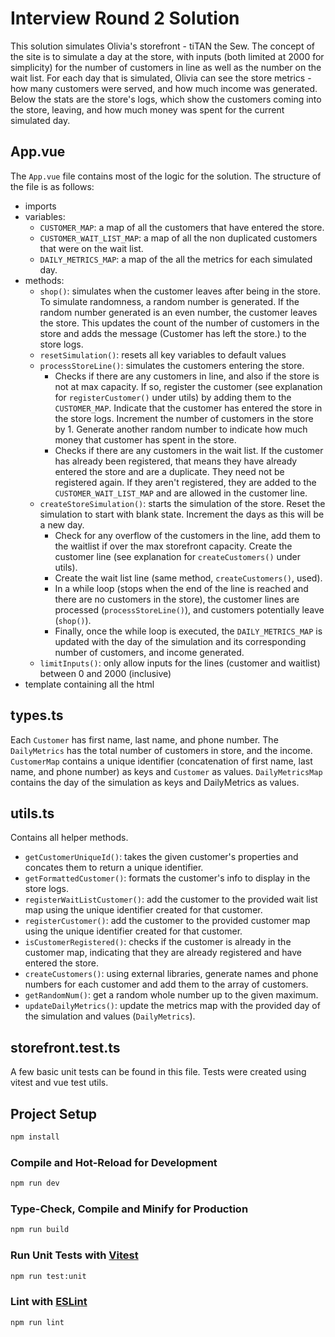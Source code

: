# Interview Round 2 Solution

This solution simulates Olivia's storefront - tiTAN the Sew. The concept of the site is to simulate a day at the store, with inputs (both limited at 2000 for simplicity) for the number of customers in line as well as the number on the wait list. For each day that is simulated, Olivia can see the store metrics - how many customers were served, and how much income was generated. Below the stats are the store's logs, which show the customers coming into the store, leaving, and how much money was spent for the current simulated day.

## App.vue

The `App.vue` file contains most of the logic for the solution. The structure of the file is as follows:

- imports
- variables:
  - `CUSTOMER_MAP`: a map of all the customers that have entered the store.
  - `CUSTOMER_WAIT_LIST_MAP`: a map of all the non duplicated customers that were on the wait list.
  - `DAILY_METRICS_MAP`: a map of the all the metrics for each simulated day.
- methods:
  - `shop()`: simulates when the customer leaves after being in the store. To simulate randomness, a random number is generated. If the random number generated is an even number, the customer leaves the store. This updates the count of the number of customers in the store and adds the message (Customer has left the store.) to the store logs.
  - `resetSimulation()`: resets all key variables to default values
  - `processStoreLine()`: simulates the customers entering the store.
    - Checks if there are any customers in line, and also if the store is not at max capacity. If so, register the customer (see explanation for `registerCustomer()` under utils) by adding them to the `CUSTOMER_MAP`. Indicate that the customer has entered the store in the store logs. Increment the number of customers in the store by 1. Generate another random number to indicate how much money that customer has spent in the store.
    - Checks if there are any customers in the wait list. If the customer has already been registered, that means they have already entered the store and are a duplicate. They need not be registered again. If they aren't registered, they are added to the `CUSTOMER_WAIT_LIST_MAP` and are allowed in the customer line.
  - `createStoreSimulation()`: starts the simulation of the store. Reset the simulation to start with blank state. Increment the days as this will be a new day.
    - Check for any overflow of the customers in the line, add them to the waitlist if over the max storefront capacity. Create the customer line (see explanation for `createCustomers()` under utils).
    - Create the wait list line (same method, `createCustomers()`, used).
    - In a while loop (stops when the end of the line is reached and there are no customers in the store), the customer lines are processed (`processStoreLine()`), and customers potentially leave (`shop()`).
    - Finally, once the while loop is executed, the `DAILY_METRICS_MAP` is updated with the day of the simulation and its corresponding number of customers, and income generated.
  - `limitInputs()`: only allow inputs for the lines (customer and waitlist) between 0 and 2000 (inclusive)
- template containing all the html

## types.ts

Each `Customer` has first name, last name, and phone number.
The `DailyMetrics` has the total number of customers in store, and the income.
`CustomerMap` contains a unique identifier (concatenation of first name, last name, and phone number) as keys and `Customer` as values.
`DailyMetricsMap` contains the day of the simulation as keys and DailyMetrics as values.

## utils.ts

Contains all helper methods.

- `getCustomerUniqueId()`: takes the given customer's properties and concates them to return a unique identifier.
- `getFormattedCustomer()`: formats the customer's info to display in the store logs.
- `registerWaitListCustomer()`: add the customer to the provided wait list map using the unique identifier created for that customer.
- `registerCustomer()`: add the customer to the provided customer map using the unique identifier created for that customer.
- `isCustomerRegistered()`: checks if the customer is already in the customer map, indicating that they are already registered and have entered the store.
- `createCustomers()`: using external libraries, generate names and phone numbers for each customer and add them to the array of customers.
- `getRandomNum()`: get a random whole number up to the given maximum.
- `updateDailyMetrics()`: update the metrics map with the provided day of the simulation and values (`DailyMetrics`).

## storefront.test.ts

A few basic unit tests can be found in this file. Tests were created using vitest and vue test utils.

## Project Setup

```sh
npm install
```

### Compile and Hot-Reload for Development

```sh
npm run dev
```

### Type-Check, Compile and Minify for Production

```sh
npm run build
```

### Run Unit Tests with [Vitest](https://vitest.dev/)

```sh
npm run test:unit
```

### Lint with [ESLint](https://eslint.org/)

```sh
npm run lint
```

